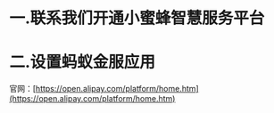 # 一.联系我们开通小蜜蜂智慧服务平台

# 

# 二.设置蚂蚁金服应用

官网：[https://open.alipay.com/platform/home.htm](https://open.alipay.com/platform/home.htm)


